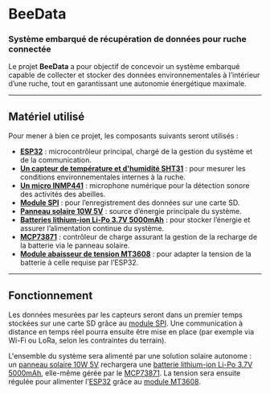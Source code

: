 # BeeData

### Système embarqué de récupération de données pour ruche connectée

Le projet **BeeData** a pour objectif de concevoir un système embarqué capable de collecter et stocker des données environnementales à l’intérieur d’une ruche, tout en garantissant une autonomie énergétique maximale.

---

## Matériel utilisé

Pour mener à bien ce projet, les composants suivants seront utilisés :

* [**ESP32**](Eps32.md) : microcontrôleur principal, chargé de la gestion du système et de la communication.
* [**Un capteur de température et d'humidité SHT31**](#) : pour mesurer les conditions environnementales internes à la ruche.
* [**Un micro INMP441**](#) : microphone numérique pour la détection sonore des activités des abeilles.
* [**Module SPI**](#) : pour l’enregistrement des données sur une carte SD.
* [**Panneau solaire 10W 5V**](#) : source d’énergie principale du système.
* [**Batteries lithium-ion Li-Po 3.7V 5000mAh**](Li-Po.md) : pour stocker l’énergie et assurer l’alimentation continue du système.
* [**MCP73871**](MCP73871.md) : contrôleur de charge assurant la gestion de la recharge de la batterie via le panneau solaire.
* [**Module abaisseur de tension MT3608**](#) : pour adapter la tension de la batterie à celle requise par l’ESP32.

---

## Fonctionnement

Les données mesurées par les capteurs seront dans un premier temps stockées sur une carte SD grâce au [module SPI](#). Une communication à distance en temps réel pourra ensuite être mise en place (par exemple via Wi-Fi ou LoRa, selon les contraintes du terrain).

L'ensemble du système sera alimenté par une solution solaire autonome : un [panneau solaire 10W 5V](#) rechargera une [batterie lithium-ion Li-Po 3.7V 5000mAh](#), elle-même gérée par le [MCP73871](#). La tension sera ensuite régulée pour alimenter l’[ESP32](#) grâce au [module MT3608](#).

